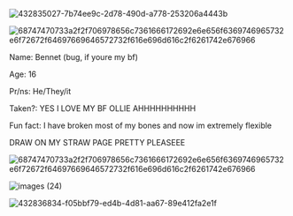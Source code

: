 
![432835027-7b74ee9c-2d78-490d-a778-253206a4443b](https://github.com/user-attachments/assets/151ed04e-0906-4e79-9b96-0c5facd2d975)


![68747470733a2f2f706978656c7361666172692e6e656f6369746965732e6f72672f64697669646572732f616e696d616c2f6261742e676966](https://github.com/user-attachments/assets/4e9ecb4a-8da7-4fc2-9355-b993fadece21)


Name: Bennet (bug, if youre my bf)

Age: 16

Pr/ns: He/They/it

Taken?: YES I LOVE MY BF OLLIE AHHHHHHHHHH

Fun fact: I have broken most of my bones and now im extremely flexible

DRAW ON MY STRAW PAGE PRETTY PLEASEEE

![68747470733a2f2f706978656c7361666172692e6e656f6369746965732e6f72672f64697669646572732f616e696d616c2f6261742e676966](https://github.com/user-attachments/assets/4e9ecb4a-8da7-4fc2-9355-b993fadece21)


![images (24)](https://github.com/user-attachments/assets/34acd42b-990c-4c90-8fe3-0d218cffe933)


![432836834-f05bbf79-ed4b-4d81-aa67-89e412fa2e1f](https://github.com/user-attachments/assets/a7ddbcec-6f28-485f-94f3-706e71fdfeab)


